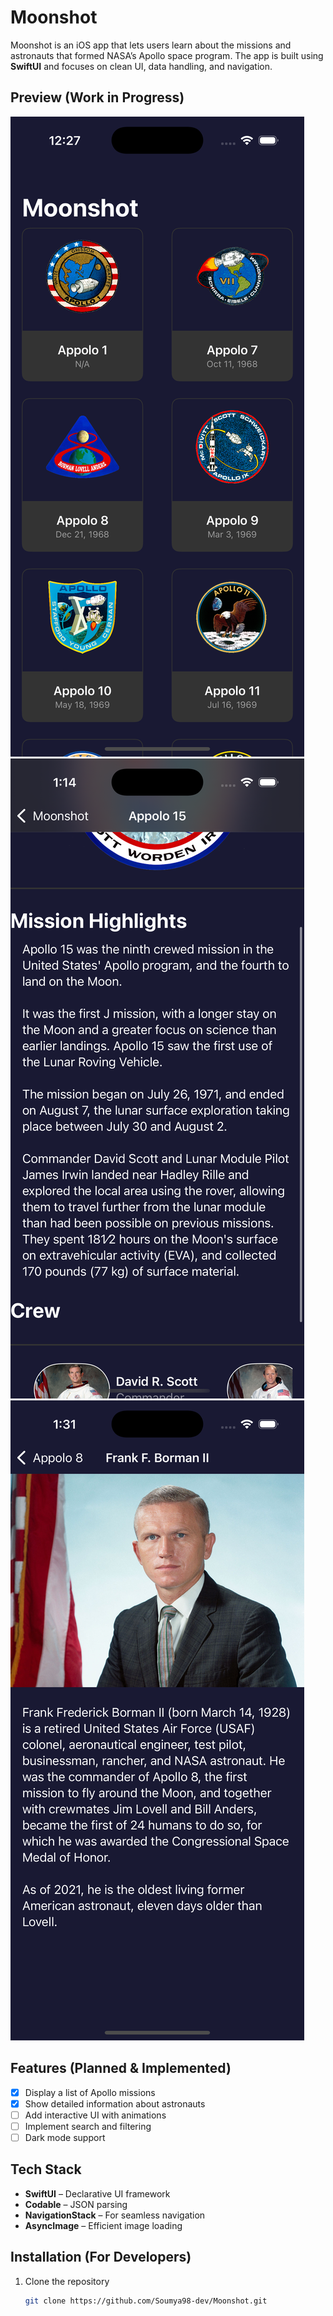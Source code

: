 # Moonshot

Moonshot is an iOS app that lets users learn about the missions and astronauts that formed NASA’s Apollo space program. The app is built using **SwiftUI** and focuses on clean UI, data handling, and navigation.

## Preview (Work in Progress)

![alt text](demo.png)
![alt text](missionsdetail.png)
![alt text](astronauts.png)

## Features (Planned & Implemented)

- [x] Display a list of Apollo missions
- [x] Show detailed information about astronauts
- [ ] Add interactive UI with animations
- [ ] Implement search and filtering
- [ ] Dark mode support

## Tech Stack

- **SwiftUI** – Declarative UI framework
- **Codable** – JSON parsing
- **NavigationStack** – For seamless navigation
- **AsyncImage** – Efficient image loading

## Installation (For Developers)

1. Clone the repository
   ```bash
   git clone https://github.com/Soumya98-dev/Moonshot.git
   ```
